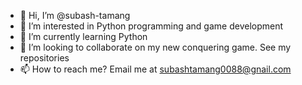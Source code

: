 - 👋 Hi, I’m @subash-tamang
- 👀 I’m interested in Python programming and game development
- 🌱 I’m currently learning Python
- 💞️ I’m looking to collaborate on my new conquering game. See my repositories
- 📫 How to reach me? Email me at subashtamang0088@gnail.com

<!---
subash-tamang/subash-tamang is a ✨ special ✨ repository because its `README.md` (this file) appears on your GitHub profile.
You can click the Preview link to take a look at your changes.
--->
